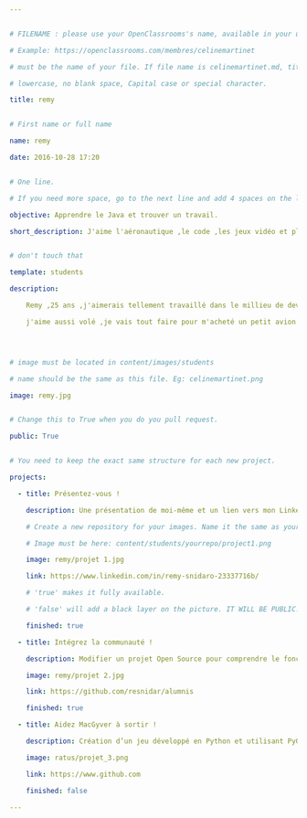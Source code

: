 ```yaml
---


# FILENAME : please use your OpenClassrooms's name, available in your url.

# Example: https://openclassrooms.com/membres/celinemartinet

# must be the name of your file. If file name is celinemartinet.md, title is celinemartinet.

# lowercase, no blank space, Capital case or special character.

title: remy


# First name or full name

name: remy

date: 2016-10-28 17:20


# One line.

# If you need more space, go to the next line and add 4 spaces on the left, as in 'description'.

objective: Apprendre le Java et trouver un travail.

short_description: J'aime l'aéronautique ,le code ,les jeux vidéo et pleins d'autres choses.


# don't touch that

template: students

description:

    Remy ,25 ans ,j'aimerais tellement travaillé dans le millieu de developpement. 

    j'aime aussi volé ,je vais tout faire pour m'acheté un petit avion ,voir plus qui sais ;)




# image must be located in content/images/students

# name should be the same as this file. Eg: celinemartinet.png

image: remy.jpg


# Change this to True when you do you pull request.

public: True


# You need to keep the exact same structure for each new project.

projects:

  - title: Présentez-vous !

    description: Une présentation de moi-même et un lien vers mon LinkedIn.

    # Create a new repository for your images. Name it the same as your nickname and profile picture.

    # Image must be here: content/students/yourrepo/project1.png

    image: remy/projet 1.jpg

    link: https://www.linkedin.com/in/remy-snidaro-23337716b/

    # 'true' makes it fully available.

    # 'false' will add a black layer on the picture. IT WILL BE PUBLIC!

    finished: true

  - title: Intégrez la communauté !

    description: Modifier un projet Open Source pour comprendre le fonctionnement de Git, de Github et des pull requests. 

    image: remy/projet 2.jpg

    link: https://github.com/resnidar/alumnis

    finished: true

  - title: Aidez MacGyver à sortir !

    description: Création d’un jeu développé en Python et utilisant PyGame.

    image: ratus/projet_3.png

    link: https://www.github.com

    finished: false

---
```

